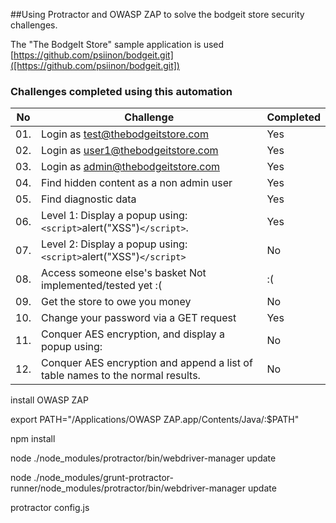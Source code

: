 ##Using Protractor and OWASP ZAP to solve the bodgeit store security challenges.

The "The BodgeIt Store" sample application is used [https://github.com/psiinon/bodgeit.git]([https://github.com/psiinon/bodgeit.git])

### Challenges completed using this automation

|No   |    Challenge                                                                                    |  Completed    |
|-----|-------------------------------------------------------------------------------------------------|---------------|
|01.  |    Login as test@thebodgeitstore.com 	                                                        | Yes           |
|02.  |    Login as user1@thebodgeitstore.com 	                                                        | Yes           |
|03.  |    Login as admin@thebodgeitstore.com 	                                                        | Yes           |
|04.  |    Find hidden content as a non admin user 	                                                    | Yes           |
|05.  |    Find diagnostic data 	                                                                    | Yes           |
|06.  |    Level 1: Display a popup using: `<script>`alert("XSS")`</script>`.                           | Yes           |
|07.  |    Level 2: Display a popup using: `<script>`alert("XSS")`</script>`                            | No            |
|08.  |    Access someone else's basket 	Not implemented/tested yet :(                               | :(            |
|09.  |    Get the store to owe you money 	                                                            | No            |
|10.  |    Change your password via a GET request 	                                                    | Yes           |
|11.  |    Conquer AES encryption, and display a popup using: <script>alert("H@cked A3S")</script> 	    | No            |
|12.  |    Conquer AES encryption and append a list of table names to the normal results.               | No            |


install OWASP ZAP 

export PATH="/Applications/OWASP ZAP.app/Contents/Java/:$PATH"

npm install

node ./node_modules/protractor/bin/webdriver-manager update

node ./node_modules/grunt-protractor-runner/node_modules/protractor/bin/webdriver-manager update

protractor config.js